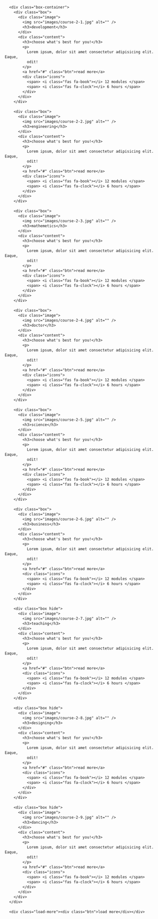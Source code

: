 
      <div class="box-container">
        <div class="box">
          <div class="image">
            <img src="images/course-2-1.jpg" alt="" />
            <h3>development</h3>
          </div>
          <div class="content">
            <h3>choose what's best for you!</h3>
            <p>
              Lorem ipsum, dolor sit amet consectetur adipisicing elit. Eaque,
              odit!
            </p>
            <a href="#" class="btn">read more</a>
            <div class="icons">
              <span> <i class="fas fa-book"></i> 12 modules </span>
              <span> <i class="fas fa-clock"></i> 6 hours </span>
            </div>
          </div>
        </div>

        <div class="box">
          <div class="image">
            <img src="images/course-2-2.jpg" alt="" />
            <h3>engineering</h3>
          </div>
          <div class="content">
            <h3>choose what's best for you!</h3>
            <p>
              Lorem ipsum, dolor sit amet consectetur adipisicing elit. Eaque,
              odit!
            </p>
            <a href="#" class="btn">read more</a>
            <div class="icons">
              <span> <i class="fas fa-book"></i> 12 modules </span>
              <span> <i class="fas fa-clock"></i> 6 hours </span>
            </div>
          </div>
        </div>

        <div class="box">
          <div class="image">
            <img src="images/course-2-3.jpg" alt="" />
            <h3>mathemetics</h3>
          </div>
          <div class="content">
            <h3>choose what's best for you!</h3>
            <p>
              Lorem ipsum, dolor sit amet consectetur adipisicing elit. Eaque,
              odit!
            </p>
            <a href="#" class="btn">read more</a>
            <div class="icons">
              <span> <i class="fas fa-book"></i> 12 modules </span>
              <span> <i class="fas fa-clock"></i> 6 hours </span>
            </div>
          </div>
        </div>

        <div class="box">
          <div class="image">
            <img src="images/course-2-4.jpg" alt="" />
            <h3>doctor</h3>
          </div>
          <div class="content">
            <h3>choose what's best for you!</h3>
            <p>
              Lorem ipsum, dolor sit amet consectetur adipisicing elit. Eaque,
              odit!
            </p>
            <a href="#" class="btn">read more</a>
            <div class="icons">
              <span> <i class="fas fa-book"></i> 12 modules </span>
              <span> <i class="fas fa-clock"></i> 6 hours </span>
            </div>
          </div>
        </div>

        <div class="box">
          <div class="image">
            <img src="images/course-2-5.jpg" alt="" />
            <h3>science</h3>
          </div>
          <div class="content">
            <h3>choose what's best for you!</h3>
            <p>
              Lorem ipsum, dolor sit amet consectetur adipisicing elit. Eaque,
              odit!
            </p>
            <a href="#" class="btn">read more</a>
            <div class="icons">
              <span> <i class="fas fa-book"></i> 12 modules </span>
              <span> <i class="fas fa-clock"></i> 6 hours </span>
            </div>
          </div>
        </div>

        <div class="box">
          <div class="image">
            <img src="images/course-2-6.jpg" alt="" />
            <h3>business</h3>
          </div>
          <div class="content">
            <h3>choose what's best for you!</h3>
            <p>
              Lorem ipsum, dolor sit amet consectetur adipisicing elit. Eaque,
              odit!
            </p>
            <a href="#" class="btn">read more</a>
            <div class="icons">
              <span> <i class="fas fa-book"></i> 12 modules </span>
              <span> <i class="fas fa-clock"></i> 6 hours </span>
            </div>
          </div>
        </div>

        <div class="box hide">
          <div class="image">
            <img src="images/course-2-7.jpg" alt="" />
            <h3>teaching</h3>
          </div>
          <div class="content">
            <h3>choose what's best for you!</h3>
            <p>
              Lorem ipsum, dolor sit amet consectetur adipisicing elit. Eaque,
              odit!
            </p>
            <a href="#" class="btn">read more</a>
            <div class="icons">
              <span> <i class="fas fa-book"></i> 12 modules </span>
              <span> <i class="fas fa-clock"></i> 6 hours </span>
            </div>
          </div>
        </div>

        <div class="box hide">
          <div class="image">
            <img src="images/course-2-8.jpg" alt="" />
            <h3>designing</h3>
          </div>
          <div class="content">
            <h3>choose what's best for you!</h3>
            <p>
              Lorem ipsum, dolor sit amet consectetur adipisicing elit. Eaque,
              odit!
            </p>
            <a href="#" class="btn">read more</a>
            <div class="icons">
              <span> <i class="fas fa-book"></i> 12 modules </span>
              <span> <i class="fas fa-clock"></i> 6 hours </span>
            </div>
          </div>
        </div>

        <div class="box hide">
          <div class="image">
            <img src="images/course-2-9.jpg" alt="" />
            <h3>dancing</h3>
          </div>
          <div class="content">
            <h3>choose what's best for you!</h3>
            <p>
              Lorem ipsum, dolor sit amet consectetur adipisicing elit. Eaque,
              odit!
            </p>
            <a href="#" class="btn">read more</a>
            <div class="icons">
              <span> <i class="fas fa-book"></i> 12 modules </span>
              <span> <i class="fas fa-clock"></i> 6 hours </span>
            </div>
          </div>
        </div>
      </div>

      <div class="load-more"><div class="btn">load more</div></div>
